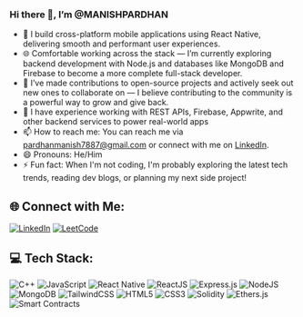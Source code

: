 
### Hi there 👋, I’m @MANISHPARDHAN

- 📱 I build cross-platform mobile applications using React Native, delivering smooth and performant user experiences.
- 🌐 Comfortable working across the stack — I’m currently exploring backend development with Node.js and databases like MongoDB and Firebase to become a more complete full-stack developer.
- 💞️ I’ve made contributions to open-source projects and actively seek out new ones to collaborate on — I believe contributing to the community is a powerful way to grow and give back.
- 🔌 I have experience working with REST APIs, Firebase, Appwrite, and other backend services to power real-world apps
- 📫 How to reach me: You can reach me via [pardhanmanish7887@gmail.com](mailto:pardhanmanish7887@gmail.com) or connect with me on [LinkedIn](https://www.linkedin.com/in/manish-pardhan-40bb401b5/).
- 😄 Pronouns: He/Him
- ⚡ Fun fact: When I'm not coding, I'm probably exploring the latest tech trends, reading dev blogs, or planning my next side project!


## 🌐 Connect with Me:
[![LinkedIn](https://img.shields.io/badge/LinkedIn-blue?style=for-the-badge&logo=linkedin&logoColor=white)](https://www.linkedin.com/in/manish-pardhan-40bb401b5/)
[![LeetCode](https://img.shields.io/badge/LeetCode-FFA116?style=for-the-badge&logo=leetcode&logoColor=white)](https://leetcode.com/u/Manish033/)


## 💻 Tech Stack:
![C++](https://img.shields.io/badge/C++-00599C?style=for-the-badge&logo=c%2B%2B&logoColor=white)
![JavaScript](https://img.shields.io/badge/JavaScript-F7DF1E?style=for-the-badge&logo=javascript&logoColor=black)
![React Native](https://img.shields.io/badge/React_Native-20232A?style=for-the-badge&logo=react&logoColor=61DAFB)
![ReactJS](https://img.shields.io/badge/React-20232A?style=for-the-badge&logo=react&logoColor=61DAFB)
![Express.js](https://img.shields.io/badge/Express.js-404D59?style=for-the-badge)
![NodeJS](https://img.shields.io/badge/Node.js-339933?style=for-the-badge&logo=nodedotjs&logoColor=white)
![MongoDB](https://img.shields.io/badge/MongoDB-4EA94B?style=for-the-badge&logo=mongodb&logoColor=white)
![TailwindCSS](https://img.shields.io/badge/Tailwind_CSS-38B2AC?style=for-the-badge&logo=tailwind-css&logoColor=white)
![HTML5](https://img.shields.io/badge/HTML5-E34F26?style=for-the-badge&logo=html5&logoColor=white)
![CSS3](https://img.shields.io/badge/CSS3-1572B6?style=for-the-badge&logo=css3&logoColor=white)
![Solidity](https://img.shields.io/badge/Solidity-363636?style=for-the-badge&logo=solidity&logoColor=white)
![Ethers.js](https://img.shields.io/badge/Ethers.js-4C47FF?style=for-the-badge)
![Smart Contracts](https://img.shields.io/badge/Smart_Contracts-FF9900?style=for-the-badge)

